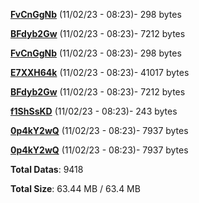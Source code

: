 [**FvCnGgNb**](/data/FvCnGgNb.txt) (11/02/23 - 08:23)- 298 bytes

[**BFdyb2Gw**](/data/BFdyb2Gw.txt) (11/02/23 - 08:23)- 7212 bytes

[**FvCnGgNb**](/data/FvCnGgNb.txt) (11/02/23 - 08:23)- 298 bytes

[**E7XXH64k**](/data/E7XXH64k.txt) (11/02/23 - 08:23)- 41017 bytes

[**BFdyb2Gw**](/data/BFdyb2Gw.txt) (11/02/23 - 08:23)- 7212 bytes

[**f1ShSsKD**](/data/f1ShSsKD.txt) (11/02/23 - 08:23)- 243 bytes

[**0p4kY2wQ**](/data/0p4kY2wQ.txt) (11/02/23 - 08:23)- 7937 bytes

[**0p4kY2wQ**](/data/0p4kY2wQ.txt) (11/02/23 - 08:23)- 7937 bytes

**Total Datas**: 9418

**Total Size**: 63.44 MB / 63.4 MB